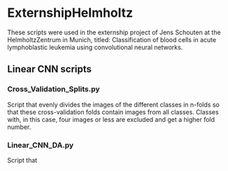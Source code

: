 # ExternshipHelmholtz

These scripts were used in the externship project of Jens Schouten at the HelmholtzZentrum in Munich, titled: Classification of blood cells in acute lymphoblastic leukemia using convolutional neural networks. 


## Linear CNN scripts
### Cross_Validation_Splits.py
Script that evenly divides the images of the different classes in n-folds so that these cross-validation folds contain images from all classes. Classes with, in this case, four images or less are excluded and get a higher fold number. 

### Linear_CNN_DA.py
Script that 
